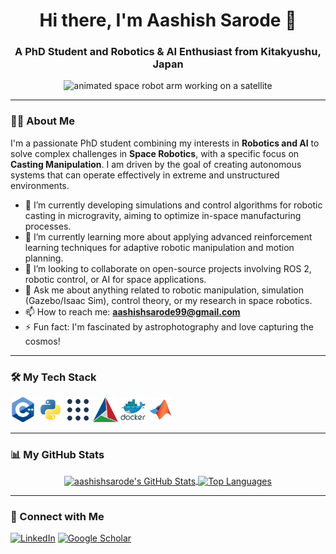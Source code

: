 <h1 align="center">Hi there, I'm Aashish Sarode 👋</h1>
<h3 align="center">A PhD Student and Robotics & AI Enthusiast from Kitakyushu, Japan</h3>

<p align="center">
  <img src="https://media.giphy.com/media/l1J9I5KMN8uP3A84U/giphy.gif" alt="animated space robot arm working on a satellite" width="600"/> 
  </p>

---

### 👨‍💻 About Me

I'm a passionate PhD student combining my interests in **Robotics and AI** to solve complex challenges in **Space Robotics**, with a specific focus on **Casting Manipulation**. I am driven by the goal of creating autonomous systems that can operate effectively in extreme and unstructured environments.

- 🔭 I’m currently developing simulations and control algorithms for robotic casting in microgravity, aiming to optimize in-space manufacturing processes.
- 🌱 I’m currently learning more about applying advanced reinforcement learning techniques for adaptive robotic manipulation and motion planning.
- 👯 I’m looking to collaborate on open-source projects involving ROS 2, robotic control, or AI for space applications.
- 💬 Ask me about anything related to robotic manipulation, simulation (Gazebo/Isaac Sim), control theory, or my research in space robotics.
- 📫 How to reach me: **aashishsarode99@gmail.com**
- ⚡ Fun fact: I'm fascinated by astrophotography and love capturing the cosmos!
---

### 🛠️ My Tech Stack

<p align="left">
  <a href="https://www.cplusplus.com/" target="_blank" rel="noreferrer"><img src="https://raw.githubusercontent.com/devicons/devicon/master/icons/cplusplus/cplusplus-original.svg" alt="cplusplus" width="40" height="40"/></a>
  <a href="https://www.python.org" target="_blank" rel="noreferrer"><img src="https://raw.githubusercontent.com/devicons/devicon/master/icons/python/python-original.svg" alt="python" width="40" height="40"/></a>
  <a href="https://www.ros.org/" target="_blank" rel="noreferrer"><img src="https://raw.githubusercontent.com/devicons/devicon/master/icons/ros/ros-original.svg" alt="ros" width="40" height="40"/></a>
  <a href="https://cmake.org/" target="_blank" rel="noreferrer"><img src="https://raw.githubusercontent.com/devicons/devicon/master/icons/cmake/cmake-original.svg" alt="cmake" width="40" height="40"/></a>
  <a href="https://www.docker.com/" target="_blank" rel="noreferrer"><img src="https://raw.githubusercontent.com/devicons/devicon/master/icons/docker/docker-original-wordmark.svg" alt="docker" width="40" height="40"/></a>
  <a href="https://www.mathworks.com/products/matlab.html" target="_blank" rel="noreferrer"><img src="https://raw.githubusercontent.com/devicons/devicon/master/icons/matlab/matlab-original.svg" alt="matlab" width="40" height="40"/></a>
</p>

---

### 📊 My GitHub Stats

<p align="center">
  <a href="https://github.com/anuraghazra/github-readme-stats">
    <img align="center" src="https://github-readme-stats.vercel.app/api?username=aashishsarode&show_icons=true&locale=en&theme=tokyonight&count_private=true" alt="aashishsarode's GitHub Stats" />
  </a>
  <a href="https://github.com/anuraghazra/github-readme-stats">
    <img align="center" src="https://github-readme-stats.vercel.app/api/top-langs?username=aashishsarode&layout=compact&locale=en&theme=tokyonight" alt="Top Languages" />
  </a>
</p>

---

### 🔗 Connect with Me

<p align="left">
<a href="https://linkedin.com/in/aashishsarode" target="_blank"><img src="https://img.shields.io/badge/-LinkedIn-blue?style=for-the-badge&logo=linkedin&logoColor=white" alt="LinkedIn"></a>
<a href="https://scholar.google.com/citations?user=CEZ-vacAAAAJ&hl=en" target="_blank"><img src="https://img.shields.io/badge/-Google_Scholar-4285F4?style=for-the-badge&logo=google-scholar&logoColor=white" alt="Google Scholar"></a>
</p>
